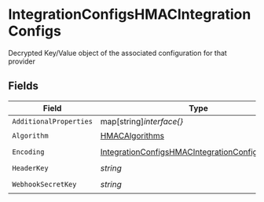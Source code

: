 # IntegrationConfigsHMACIntegrationConfigs

Decrypted Key/Value object of the associated configuration for that provider


## Fields

| Field                                                                                                                       | Type                                                                                                                        | Required                                                                                                                    | Description                                                                                                                 |
| --------------------------------------------------------------------------------------------------------------------------- | --------------------------------------------------------------------------------------------------------------------------- | --------------------------------------------------------------------------------------------------------------------------- | --------------------------------------------------------------------------------------------------------------------------- |
| `AdditionalProperties`                                                                                                      | map[string]*interface{}*                                                                                                    | :heavy_minus_sign:                                                                                                          | N/A                                                                                                                         |
| `Algorithm`                                                                                                                 | [HMACAlgorithms](../../models/shared/hmacalgorithms.md)                                                                     | :heavy_check_mark:                                                                                                          | N/A                                                                                                                         |
| `Encoding`                                                                                                                  | [IntegrationConfigsHMACIntegrationConfigsEncoding](../../models/shared/integrationconfigshmacintegrationconfigsencoding.md) | :heavy_check_mark:                                                                                                          | N/A                                                                                                                         |
| `HeaderKey`                                                                                                                 | *string*                                                                                                                    | :heavy_check_mark:                                                                                                          | N/A                                                                                                                         |
| `WebhookSecretKey`                                                                                                          | *string*                                                                                                                    | :heavy_check_mark:                                                                                                          | N/A                                                                                                                         |